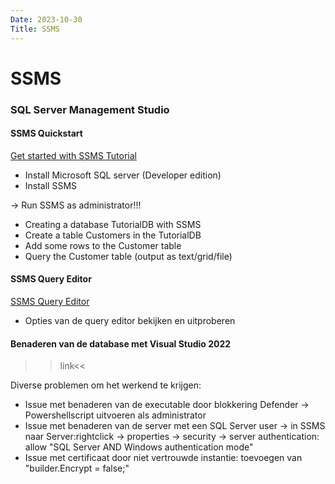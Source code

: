 ```yaml
---
Date: 2023-10-30
Title: SSMS
---
```

# SSMS
### SQL Server Management Studio
#### SSMS Quickstart
[Get started with SSMS Tutorial](https://learn.microsoft.com/en-us/sql/ssms/quickstarts/ssms-connect-query-sql-server?view=sql-server-ver16)

- Install Microsoft SQL server (Developer edition)
- Install SSMS

-> Run SSMS as administrator!!!
- Creating a database TutorialDB with SSMS
- Create a table Customers in the TutorialDB
- Add some rows to the Customer table
- Query the Customer table (output as text/grid/file)

#### SSMS Query Editor
[SSMS Query Editor](https://learn.microsoft.com/en-us/sql/ssms/f1-help/database-engine-query-editor-sql-server-management-studio?view=sql-server-ver16)

- Opties van de query editor bekijken en uitproberen

#### Benaderen van de database met Visual Studio 2022
>>link<<

Diverse problemen om het werkend te krijgen:
- Issue met benaderen van de executable door blokkering Defender -> Powershellscript uitvoeren als administrator
- Issue met benaderen van de server met een SQL Server user -> in SSMS naar Server:rightclick -> properties -> security -> server authentication: allow "SQL Server AND Windows authentication mode"
- Issue met certificaat door niet vertrouwde instantie: toevoegen van "builder.Encrypt = false;"
